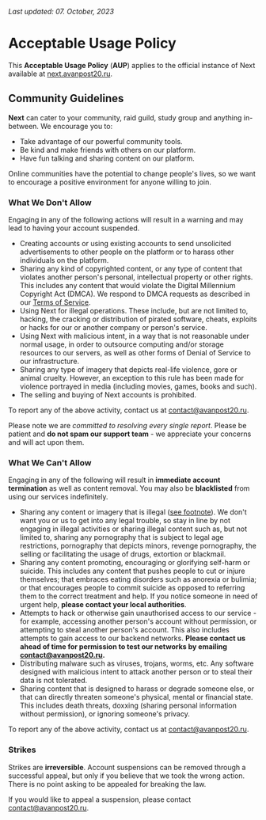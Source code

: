 *Last updated: 07. October, 2023*

# Acceptable Usage Policy

This **Acceptable Usage Policy** (**AUP**) applies to the official instance of Next available at [next.avanpost20.ru](https://next.avanpost20.ru).

## Community Guidelines

**Next** can cater to your community, raid guild, study group and anything in-between. We encourage you to:

- Take advantage of our powerful community tools.
- Be kind and make friends with others on our platform.
- Have fun talking and sharing content on our platform.

Online communities have the potential to change people's lives, so we want to encourage a positive environment for anyone willing to join.

### What We Don't Allow

Engaging in any of the following actions will result in a warning and may lead to having your account suspended.

- Creating accounts or using existing accounts to send unsolicited advertisements to other people on the platform or to harass other individuals on the platform.
- Sharing any kind of copyrighted content, or any type of content that violates another person's personal, intellectual property or other rights. This includes any content that would violate the Digital Millennium Copyright Act (DMCA). We respond to DMCA requests as described in our [Terms of Service](https://github.com/avanpost200/next_legal/blob/master/Terms%20of%20Service.md).
- Using Next for illegal operations. These include, but are not limited to, hacking, the cracking or distribution of pirated software, cheats, exploits or hacks for our or another company or person's service.
- Using Next with malicious intent, in a way that is not reasonable under normal usage, in order to outsource computing and/or storage resources to our servers, as well as other forms of Denial of Service to our infrastructure.
- Sharing any type of imagery that depicts real-life violence, gore or animal cruelty. However, an exception to this rule has been made for violence portrayed in media (including movies, games, books and such).
- The selling and buying of Next accounts is prohibited.

To report any of the above activity, contact us at [contact@avanpost20.ru](mailto:contact@avanpost20.ru).

Please note we are *committed to resolving every single report*. Please be patient and **do not spam our support team** - we appreciate your concerns and will act upon them.

### What We Can't Allow

Engaging in any of the following will result in **immediate account termination** as well as content removal. You may also be **blacklisted** from using our services indefinitely.

- Sharing any content or imagery that is illegal ([see footnote](#jurisdiction)). We don't want you or us to get into any legal trouble, so stay in line by not engaging in illegal activities or sharing illegal content such as, but not limited to, sharing any pornography that is subject to legal age restrictions, pornography that depicts minors, revenge pornography, the selling or facilitating the usage of drugs, extortion or blackmail.
- Sharing any content promoting, encouraging or glorifying self-harm or suicide. This includes any content that pushes people to cut or injure themselves; that embraces eating disorders such as anorexia or bulimia; or that encourages people to commit suicide as opposed to referring them to the correct treatment and help. If you notice someone in need of urgent help, **please contact your local authorities**.
- Attempts to hack or otherwise gain unauthorised access to our service - for example, accessing another person's account without permission, or attempting to steal another person's account. This also includes attempts to gain access to our backend networks. **Please contact us ahead of time for permission to test our networks by emailing [contact@avanpost20.ru](mailto:contact@avanpost20.ru).**
- Distributing malware such as viruses, trojans, worms, etc. Any software designed with malicious intent to attack another person or to steal their data is not tolerated.
- Sharing content that is designed to harass or degrade someone else, or that can directly threaten someone's physical, mental or financial state. This includes death threats, doxxing (sharing personal information without permission), or ignoring someone's privacy.

To report any of the above activity, contact us at [contact@avanpost20.ru](mailto:contact@avanpost20.ru).

### Strikes

Strikes are **irreversible**. Account suspensions can be removed through a successful appeal, but only if you believe that we took the wrong action. There is no point asking to be appealed for breaking the law.

If you would like to appeal a suspension, please contact [contact@avanpost20.ru](mailto:contact@avanpost20.ru).
